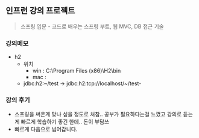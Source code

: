 ## 인프런 강의 프로젝트
>스프링 입문 - 코드로 배우는 스프링 부트, 웹 MVC, DB 접근 기술
### 강의메모
- h2
  - 위치 
    - win : C:\Program Files (x86)\H2\bin
    - mac : 
  - jdbc:h2:~/test -> jdbc:h2:tcp://localhost/~/test- 

### 강의 후기
- 스프링을 써온게 맞나 싶을 정도로 처참.. 공부가 필요하다는걸 느꼈고
강의로 듣는게 빠르게 학습하기 좋긴 한데.. 돈이 부담쓰
- 빠르게 다음으로 넘어갑니다.

